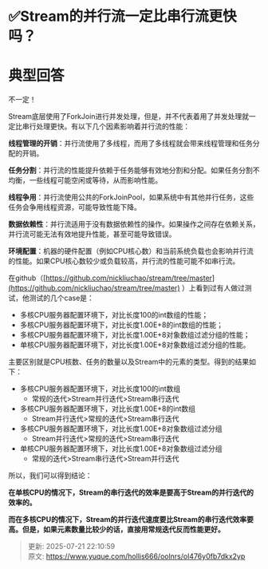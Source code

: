 # ✅Stream的并行流一定比串行流更快吗？

# 典型回答
不一定！



Stream底层使用了ForkJoin进行并发处理，但是，并不代表着用了并发处理就一定比串行处理更快。有以下几个因素影响着并行流的性能：



**线程管理的开销**：并行流使用了多线程，而用了多线程就会带来线程管理和任务分配的开销。



**任务分割**：并行流的性能提升依赖于任务能够有效地分割和分配。如果任务分割不均衡，一些线程可能空闲或等待，从而影响性能。



**线程争用**：并行流使用公共的ForkJoinPool，如果系统中有其他并行任务，这些任务会争用线程资源，可能导致性能下降。



**数据依赖性**：并行流适用于没有数据依赖性的操作。如果操作之间存在依赖关系，并行流可能无法有效地提升性能，甚至可能导致错误。



**环境配置**：机器的硬件配置（例如CPU核心数）和当前系统负载也会影响并行流的性能。如果CPU核心数较少或负载较高，并行流的性能可能不如串行流。



在github（[https://github.com/nickliuchao/stream/tree/master](https://github.com/nickliuchao/stream/tree/master) ）上看到过有人做过测试，他测试的几个case是：



+ 多核CPU服务器配置环境下，对比长度100的int数组的性能；
+ 多核CPU服务器配置环境下，对比长度1.00E+8的int数组的性能；
+ 多核CPU服务器配置环境下，对比长度1.00E+8对象数组过滤分组的性能；
+ 单核CPU服务器配置环境下，对比长度1.00E+8对象数组过滤分组的性能。



主要区别就是CPU核数、任务的数量以及Stream中的元素的类型。得到的结果如下：



+ 多核CPU服务器配置环境下，对比长度100的int数组 
    - 常规的迭代>Stream并行迭代>Stream串行迭代
+ 多核CPU服务器配置环境下，对比长度1.00E+8的int数组 
    - Stream并行迭代>常规的迭代>Stream串行迭代
+ 多核CPU服务器配置环境下，对比长度1.00E+8对象数组过滤分组 
    - Stream并行迭代>常规的迭代>Stream串行迭代
+ 单核CPU服务器配置环境下，对比长度1.00E+8对象数组过滤分组 
    - 常规的迭代>Stream串行迭代>Stream并行迭代



所以，我们可以得到结论：



**在单核CPU的情况下，Stream的串行迭代的效率是要高于Stream的并行迭代的效率的。**



**而在多核CPU的情况下，Stream的并行迭代速度要比Stream的串行迭代效率要高。但是，如果元素数量比较少的话，直接用常规迭代反而性能更好。**



> 更新: 2025-07-21 22:10:59  
> 原文: <https://www.yuque.com/hollis666/oolnrs/ol476y0fb7dkx2yp>
